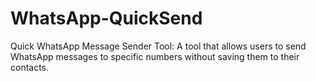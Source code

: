 # WhatsApp-QuickSend
Quick WhatsApp Message Sender Tool: A tool that allows users to send WhatsApp messages to specific numbers without saving them to their contacts.
